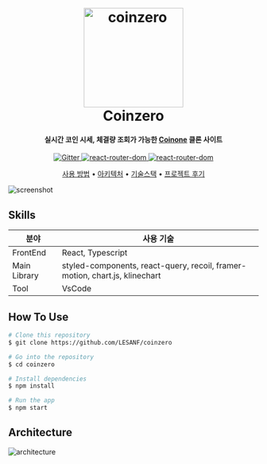 <h1 align="center">
  <br>
  <img src="https://user-images.githubusercontent.com/54767632/236696221-9f772534-dba8-4d2c-b734-543a958015e2.png" alt="coinzero" width="200">
  <br>
  Coinzero
  <br>
</h1>

<h4 align="center">실시간 코인 시세, 체결량 조회가 가능한 <a href="https://coinone.co.kr/" target="_blank">Coinone</a> 클론 사이트</h4>

<p align="center">
  <a href="#">
    <img src="https://api.netlify.com/api/v1/badges/d8039db3-d52e-48f5-a809-b36987b8e7b7/deploy-status"
         alt="Gitter"/>
 
  <a href="#">
    <img src="https://img.shields.io/badge/react-v18-blue"
         alt="react-router-dom">
  </a>
  <a href="#">
    <img src="https://img.shields.io/badge/react--router--dom-v6-blue"
         alt="react-router-dom">
  </a>

</p>

<p align="center">
  <a href="#how-to-use">사용 방법</a> •
  <a href="#architecture">아키텍처</a> •
  <a href="#skills">기술스택</a> •
  <a href="https://velog.io/@lesacat94" target="_blank">프로젝트 후기</a>
</p>

![screenshot](https://velog.velcdn.com/images/lesacat94/post/74f5ee55-4bae-4580-aba6-7ea5a6e9c217/image.gif)

## Skills

| 분야         | 사용 기술                                                                   |
| ------------ | --------------------------------------------------------------------------- |
| FrontEnd     | React, Typescript                                                           |
| Main Library | styled-components, react-query, recoil, framer-motion, chart.js, klinechart |
| Tool         | VsCode                                                                      |

## How To Use

```bash
# Clone this repository
$ git clone https://github.com/LESANF/coinzero

# Go into the repository
$ cd coinzero

# Install dependencies
$ npm install

# Run the app
$ npm start
```

## Architecture

![architecture](https://velog.velcdn.com/images/lesacat94/post/0b4080d0-7560-48fa-846b-08bcee40407f/image.png)
